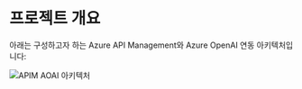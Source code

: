 # 프로젝트 개요

아래는 구성하고자 하는 Azure API Management와 Azure OpenAI 연동 아키텍처입니다:

![APIM AOAI 아키텍처](https://github.com/your-username/your-repo/raw/main/20250711_APIM-AOAI.png)

